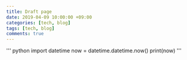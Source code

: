 ```yaml
---
title: Draft page
date: 2019-04-09 10:00:00 +09:00
categories: [tech, blog]
tags: [tech, blog]
comments: true
---
```



'''
python
import datetime
now = datetime.datetime.now()
print(now)
'''
